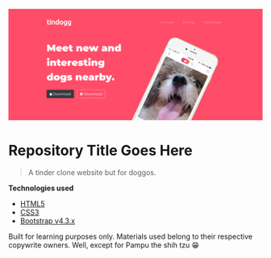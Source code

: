 <a href="https://jsebaltazar.github.io/tindog-clone/"><img src="https://github.com/jsebaltazar/tindog-clone/blob/master/images/screenshot.png" title="tindogg-clone" alt="tindogg-clone"></a>

# Repository Title Goes Here

> A tinder clone website but for doggos. 

**Technologies used**
- <a href="https://developer.mozilla.org/en-US/docs/Web/Guide/HTML/HTML5">HTML5</a>
- <a href="https://developer.mozilla.org/en-US/docs/Web/CSS"> CSS3</a>
- <a href="https://getbootstrap.com/">Bootstrap v4.3.x</a>


Built for learning purposes only. Materials used belong to their respective copywrite owners. Well, except for Pampu the shih tzu 😁

